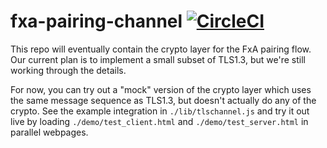 # fxa-pairing-channel [![CircleCI](https://circleci.com/gh/mozilla/fxa-pairing-channel/tree/master.svg?style=svg)](https://circleci.com/gh/mozilla/fxa-pairing-channel/tree/master)

This repo will eventually contain the crypto layer for the FxA pairing flow.
Our current plan is to implement a small subset of TLS1.3, but we're still
working through the details.

For now, you can try out a "mock" version of the crypto layer which uses
the same message sequence as TLS1.3, but doesn't actually do any of the crypto.
See the example integration in `./lib/tlschannel.js` and try it out live
by loading `./demo/test_client.html` and `./demo/test_server.html` in
parallel webpages.
